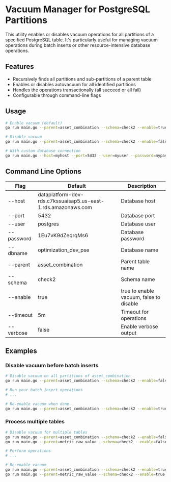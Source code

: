# Vacuum Manager for PostgreSQL Partitions

This utility enables or disables vacuum operations for all partitions of a specified PostgreSQL table. It's particularly useful for managing vacuum operations during batch inserts or other resource-intensive database operations.

## Features

- Recursively finds all partitions and sub-partitions of a parent table
- Enables or disables autovacuum for all identified partitions
- Handles the operations transactionally (all succeed or all fail)
- Configurable through command-line flags

## Usage

```bash
# Enable vacuum (default)
go run main.go --parent=asset_combination --schema=check2 --enable=true

# Disable vacuum
go run main.go --parent=asset_combination --schema=check2 --enable=false

# With custom database connection
go run main.go --host=myhost --port=5432 --user=myuser --password=mypass --dbname=mydb --parent=asset_combination
```

## Command Line Options

| Flag        | Default                                            | Description                            |
|-------------|----------------------------------------------------|-----------------------------------------|
| --host      | dataplatform-dev-rds.c7kssuaisap5.us-east-1.rds.amazonaws.com | Database host                         |
| --port      | 5432                                               | Database port                          |
| --user      | postgres                                           | Database user                          |
| --password  | 1Eu7vK9dZeqrqMs6                                     | Database password                      |
| --dbname    | optimization_dev_pse                                | Database name                          |
| --parent    | asset_combination                                  | Parent table name                      |
| --schema    | check2                                             | Schema name                            |
| --enable    | true                                               | true to enable vacuum, false to disable|
| --timeout   | 5m                                                 | Timeout for operations                 |
| --verbose   | false                                              | Enable verbose output                  |

## Examples

### Disable vacuum before batch inserts

```bash
# Disable vacuum on all partitions of asset_combination
go run main.go --parent=asset_combination --schema=check2 --enable=false

# Run your batch insert operations
# ...

# Re-enable vacuum when done
go run main.go --parent=asset_combination --schema=check2 --enable=true
```

### Process multiple tables

```bash
# Disable vacuum for multiple tables
go run main.go --parent=asset_combination --schema=check2 --enable=false
go run main.go --parent=metric_raw_value --schema=check2 --enable=false

# Perform operations
# ...

# Re-enable vacuum
go run main.go --parent=asset_combination --schema=check2 --enable=true
go run main.go --parent=metric_raw_value --schema=check2 --enable=true
```
